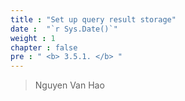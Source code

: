 ```yaml
---
title : "Set up query result storage"
date :  "`r Sys.Date()`" 
weight : 1 
chapter : false
pre : " <b> 3.5.1. </b> "
---
```



> Nguyen Van Hao